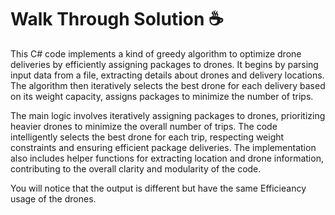 # Walk Through Solution ☕️

This C# code implements a kind of greedy algorithm to optimize drone deliveries by efficiently assigning packages to drones. It begins by parsing input data from a file, extracting details about drones and delivery locations. The algorithm then iteratively selects the best drone for each delivery based on its weight capacity, assigns packages to minimize the number of trips.

The main logic involves iteratively assigning packages to drones, prioritizing heavier drones to minimize the overall number of trips. The code intelligently selects the best drone for each trip, respecting weight constraints and ensuring efficient package deliveries. The implementation also includes helper functions for extracting location and drone information, contributing to the overall clarity and modularity of the code.

You will notice that the output is different but have the same Efficieancy usage of the drones.